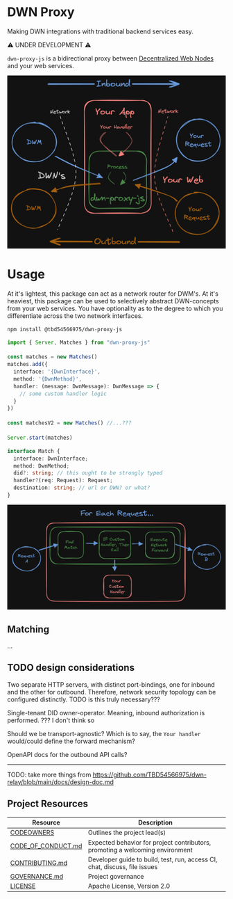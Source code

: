 # DWN Proxy

Making DWN integrations with traditional backend services easy.

⚠️ UNDER DEVELOPMENT ⚠️

`dwn-proxy-js` is a bidirectional proxy between [Decentralized Web Nodes](https://identity.foundation/decentralized-web-node/spec) and your web services.

![Intro diagram](./images/intro-diagram.png)

# Usage

At it's lightest, this package can act as a network router for DWM's. At it's heaviest, this package can be used to selectively abstract DWN-concepts from your web services. You have optionality as to the degree to which you differentiate across the two network interfaces.

```cli
npm install @tbd54566975/dwn-proxy-js
```

```typescript
import { Server, Matches } from "dwn-proxy-js"

const matches = new Matches()
matches.add({
  interface: '{DwnInterface}',
  method: '{DwnMethod}',
  handler: (message: DwnMessage): DwnMessage => {
    // some custom handler logic
  }
})

const matchesV2 = new Matches() //...???

Server.start(matches)
```

```typescript
interface Match {
  interface: DwnInterface;
  method: DwnMethod;
  did?: string; // this ought to be strongly typed
  handler?(req: Request): Request;
  destination: string; // url or DWN? or what?
}
```

![Process diagram](./images/process-diagram.png)

## Matching

...

## TODO design considerations

Two separate HTTP servers, with distinct port-bindings, one for inbound and the other for outbound. Therefore, network security topology can be configured distinctly. TODO is this truly necessary???

Single-tenant DID owner-operator. Meaning, inbound authorization is performed. ??? I don't think so

Should we be transport-agnostic? Which is to say, the `Your handler` would/could define the forward mechanism?

OpenAPI docs for the outbound API calls?

---

TODO: take more things from https://github.com/TBD54566975/dwn-relay/blob/main/docs/design-doc.md

## Project Resources

| Resource                                   | Description                                                                   |
| ------------------------------------------ | ----------------------------------------------------------------------------- |
| [CODEOWNERS](./CODEOWNERS)                 | Outlines the project lead(s)                                                  |
| [CODE_OF_CONDUCT.md](./CODE_OF_CONDUCT.md) | Expected behavior for project contributors, promoting a welcoming environment |
| [CONTRIBUTING.md](./CONTRIBUTING.md)       | Developer guide to build, test, run, access CI, chat, discuss, file issues    |
| [GOVERNANCE.md](./GOVERNANCE.md)           | Project governance                                                            |
| [LICENSE](./LICENSE)                       | Apache License, Version 2.0                                                   |